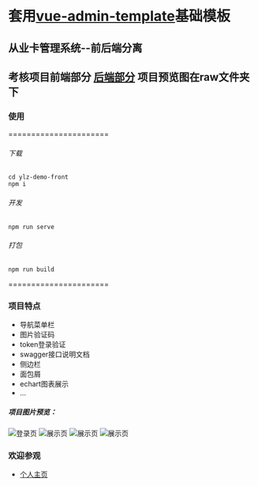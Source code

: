 # 套用[vue-admin-template](https://github.com/woai3c/vue-admin-template.git)基础模板
## 从业卡管理系统--前后端分离
## 考核项目前端部分 [后端部分](https://github.com/lingfenghu/ylz-demo-web) 项目预览图在raw文件夹下
### 使用
======================
###### 下载
```
cd ylz-demo-front
npm i
```
###### 开发
```
npm run serve
```
###### 打包
```
npm run build
```
======================
### 项目特点
* 导航菜单栏
* 图片验证码
* token登录验证
* swagger接口说明文档
* 侧边栏
* 面包屑
* echart图表展示
* ...
##### 项目图片预览：
![登录页](https://github.com/lingfenghu/ylz-demo-front/blob/master/raw/1.png)
![展示页](https://github.com/lingfenghu/ylz-demo-front/blob/master/raw/2.png)
![展示页](https://github.com/lingfenghu/ylz-demo-front/blob/master/raw/3.png)
![展示页](https://github.com/lingfenghu/ylz-demo-front/blob/master/raw/4.png)

### 欢迎参观
* [个人主页](https://lingfenghu.github.io/)

